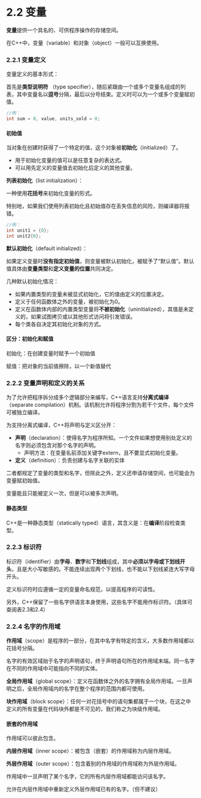 # 2.2 变量

**变量**提供一个具名的、可供程序操作的存储空间。

在C++中，变量（variable）和对象（object）一般可以互换使用。



### 2.2.1 变量定义

变量定义的基本形式：

首先是**类型说明符** （type specifier），随后紧跟由一个或多个变量名组成的列表，其中变量名以**逗号**分隔，最后以分号结束。定义时可以为一个或多个变量赋初值。

```cpp
//例：
int sum = 0, value, units_sold = 0;
```



#### 初始值

当对象在创建时获得了一个特定的值，这个对象被**初始化**（initialized）了。

- 用于初始化变量的值可以是任意复杂的表达式。
- 可以用先定义的变量值去初始化后定义的其他变量。



**列表初始化**（list initialization）：

一种使用**花括号**来初始化变量的形式。

特别地，如果我们使用列表初始化且初始值存在丢失信息的风险，则编译器将报错。

```cpp
//例：
int unit1 = {0};
int unit2{0};
```



**默认初始化**（default initialized）：

如果定义变量时**没有指定初始值**，则变量被默认初始化，被赋予了“默认值”。默认值具体由**变量类型**和**定义变量的位置**共同决定。

几种默认初始化情况：

- 如果内置类型的变量未被显式初始化，它的值由定义的位置决定。
- 定义于任何函数体之外的变量，被初始化为0。
- 定义在函数体内部的内置类型变量将**不被初始化**（uninitialized），其值是未定义的，如果试图拷贝或以其他形式访问将引发错误。
- 每个类各自决定其初始化对象的方式。



#### 区分：初始化和赋值

初始化：在创建变量时赋予一个初始值

赋值：把对象的当前值擦除，以一个新值替代





### 2.2.2 变量声明和定义的关系

为了允许把程序拆分成多个逻辑部分来编写，C++语言支持**分离式编译**（separate compilation）机制。该机制允许将程序分割为若干个文件，每个文件可被独立编译。

为支持分离式编译，C++将声明与定义区分开：

- **声明**（declaration）：使得名字为程序所知。一个文件如果想使用别处定义的名字则必须包含对那个名字的声明。
  - 声明方法：在变量名前添加关键字extern，且不要显式初始化变量。
- **定义**（definition）：负责创建与名字关联的实体

二者都规定了变量的类型和名字，但除此之外，定义还申请存储空间，也可能会为变量赋初始值。

变量能且只能被定义一次，但是可以被多次声明。

#### 静态类型

C++是一种静态类型（statically typed）语言，其含义是：在**编译**阶段检查类型。





### 2.2.3 标识符

标识符（identifier）由**字母**、**数字**和**下划线**组成，其中**必须以字母或下划线开头**，且是大小写敏感的。不能连续出现两个下划线，也不能以下划线紧连大写字母开头。

定义标识符时应遵循一定的变量命名规范，以提高程序的可读性。

另外，C++保留了一些名字供语言本身使用，这些名字不能用作标识符。（具体可查阅表2.3和2.4）



### 2.2.4 名字的作用域

**作用域**（scope）是程序的一部分，在其中名字有特定的含义，大多数作用域都以花括号分隔。

名字的有效区域始于名字的声明语句，终于声明语句所在的作用域末端。同一名字在不同的作用域中可能指向不同的实体。

**全局作用域**（global scope）：定义在函数体之外的名字拥有全局作用域。一旦声明之后，全局作用域内的名字在整个程序的范围内都可使用。

**块作用域**（block scope）：任何一对花括号中的语句集都属于一个块，在这之中定义的所有变量在代码块外都是不可见的，我们称之为块级作用域。



#### 嵌套的作用域

作用域可以彼此包含。

**内层作用域**（inner scope）：被包含（嵌套）的作用域称为内层作用域。

**外层作用域**（outer scope）：包含着别的作用域的作用域称为外层作用域。

作用域中一旦声明了某个名字，它的所有内层作用域都能访问该名字。

允许在内层作用域中重新定义外层作用域已有的名字。（但不建议）